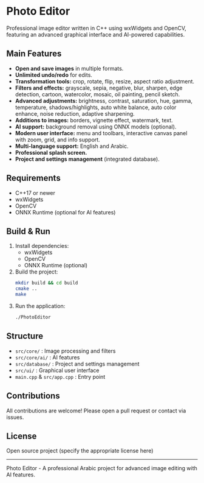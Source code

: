 
# Photo Editor

Professional image editor written in C++ using wxWidgets and OpenCV, featuring an advanced graphical interface and AI-powered capabilities.

## Main Features
- **Open and save images** in multiple formats.
- **Unlimited undo/redo** for edits.
- **Transformation tools:** crop, rotate, flip, resize, aspect ratio adjustment.
- **Filters and effects:** grayscale, sepia, negative, blur, sharpen, edge detection, cartoon, watercolor, mosaic, oil painting, pencil sketch.
- **Advanced adjustments:** brightness, contrast, saturation, hue, gamma, temperature, shadows/highlights, auto white balance, auto color enhance, noise reduction, adaptive sharpening.
- **Additions to images:** borders, vignette effect, watermark, text.
- **AI support:** background removal using ONNX models (optional).
- **Modern user interface:** menu and toolbars, interactive canvas panel with zoom, grid, and info support.
- **Multi-language support:** English and Arabic.
- **Professional splash screen.**
- **Project and settings management** (integrated database).

## Requirements
- C++17 or newer
- wxWidgets
- OpenCV
- ONNX Runtime (optional for AI features)

## Build & Run
1. Install dependencies:
   - wxWidgets
   - OpenCV
   - ONNX Runtime (optional)
2. Build the project:
   ```bash
   mkdir build && cd build
   cmake ..
   make
   ```
3. Run the application:
   ```bash
   ./PhotoEditor
   ```

## Structure
- `src/core/` : Image processing and filters
- `src/core/ai/` : AI features
- `src/database/` : Project and settings management
- `src/ui/` : Graphical user interface
- `main.cpp` & `src/app.cpp` : Entry point

## Contributions
All contributions are welcome! Please open a pull request or contact via issues.

## License
Open source project (specify the appropriate license here)

---
Photo Editor - A professional Arabic project for advanced image editing with AI features.
